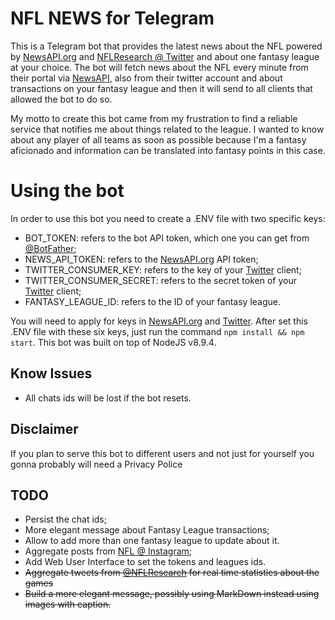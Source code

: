 # NFL NEWS for Telegram

This is a Telegram bot that provides the latest news about the NFL powered by [NewsAPI.org](https://newsapi.org) and
[NFLResearch @ Twitter](https://twitter.com/NFLResearch) and about one fantasy league at your choice.
The bot will fetch news about the NFL every minute from their portal via [NewsAPI](https://newsapi.org), also from their
twitter account and about transactions on your fantasy league and then it will send to all clients that allowed the bot
to do so.

My motto to create this bot came from my frustration to find a reliable service that notifies me about things related to
the league. I wanted to know about any player of all teams as soon as possible because I'm a fantasy aficionado and
information can be translated into fantasy points in this case.

# Using the bot

In order to use this bot you need to create a .ENV file with two specific keys:

* BOT_TOKEN: refers to the bot API token, which one you can get from [@BotFather](https://telegram.me/botfather);
* NEWS_API_TOKEN: refers to the [NewsAPI.org](https://newsapi.org) API token;
* TWITTER_CONSUMER_KEY: refers to the key of your [Twitter](https://twitter.com/) client;
* TWITTER_CONSUMER_SECRET: refers to the secret token of your [Twitter](https://twitter.com/) client;
* FANTASY_LEAGUE_ID: refers to the ID of your fantasy league.

You will need to apply for keys in [NewsAPI.org](https://newsapi.org/princing) and
[Twitter](https://developer.twitter.com/en/apply-for-access.html). After set this .ENV file with these six keys, just
run the command ```npm install && npm start```. This bot was built on top of NodeJS v8.9.4.

## Know Issues

* All chats ids will be lost if the bot resets.

## Disclaimer

If you plan to serve this bot to different users and not just for yourself you gonna probably will need a Privacy Police

## TODO

* Persist the chat ids;
* More elegant message about Fantasy League transactions;
* Allow to add more than one fantasy league to update about it.
* Aggregate posts from [NFL @ Instagram](https://www.instagram.com/nfl/);
* Add Web User Interface to set the tokens and leagues ids.
* ~~Aggregate tweets from [@NFLResearch](https://twitter.com/NFLResearch) for real time statistics about the games~~
* ~~Build a more elegant message, possibly using MarkDown instead using images with caption.~~

